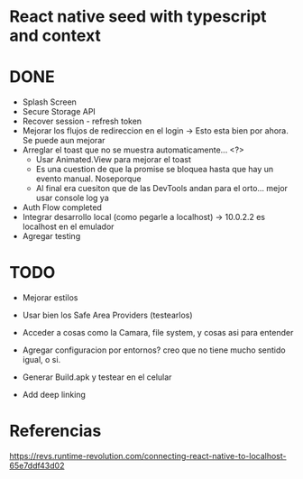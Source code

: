 # React native seed with typescript and context

# DONE
* Splash Screen
* Secure Storage API
* Recover session - refresh token
* Mejorar los flujos de redireccion en el login -> Esto esta bien por ahora. Se puede aun mejorar
* Arreglar el toast que no se muestra automaticamente... <?>
  * Usar Animated.View para mejorar el toast
  * Es una cuestion de que la promise se bloquea hasta que hay un evento manual. Noseporque 
  * Al final era cuesiton que de las DevTools andan para el orto... mejor usar console log ya
* Auth Flow completed
* Integrar desarrollo local (como pegarle a localhost) -> 10.0.2.2 es localhost en el emulador
* Agregar testing


# TODO
* Mejorar estilos
* Usar bien los Safe Area Providers (testearlos)
* Acceder a cosas como la Camara, file system, y cosas asi para entender
* Agregar configuracion por entornos? creo que no tiene mucho sentido igual, o si.
* Generar Build.apk y testear en el celular


* Add deep linking

# Referencias
https://revs.runtime-revolution.com/connecting-react-native-to-localhost-65e7ddf43d02
